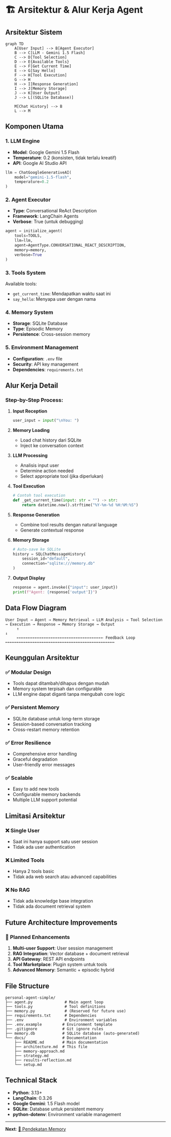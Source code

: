 # 🏗️ Arsitektur & Alur Kerja Agent

## Arsitektur Sistem

```mermaid
graph TD
    A[User Input] --> B[Agent Executor]
    B --> C[LLM - Gemini 1.5 Flash]
    C --> D[Tool Selection]
    D --> E{Available Tools}
    E --> F[Get Current Time]
    E --> G[Say Hello]
    F --> H[Tool Execution]
    G --> H
    H --> I[Response Generation]
    I --> J[Memory Storage]
    J --> K[User Output]
    J --> L[(SQLite Database)]
    
    M[Chat History] --> B
    L --> M
```

## Komponen Utama

### 1. **LLM Engine**
- **Model**: Google Gemini 1.5 Flash
- **Temperature**: 0.2 (konsisten, tidak terlalu kreatif)
- **API**: Google AI Studio API

```python
llm = ChatGoogleGenerativeAI(
    model="gemini-1.5-flash", 
    temperature=0.2
)
```

### 2. **Agent Executor**
- **Type**: Conversational ReAct Description
- **Framework**: LangChain Agents
- **Verbose**: True (untuk debugging)

```python
agent = initialize_agent(
    tools=TOOLS,
    llm=llm,
    agent=AgentType.CONVERSATIONAL_REACT_DESCRIPTION,
    memory=memory,
    verbose=True
)
```

### 3. **Tools System**
Available tools:
- `get_current_time`: Mendapatkan waktu saat ini
- `say_hello`: Menyapa user dengan nama

### 4. **Memory System**
- **Storage**: SQLite Database
- **Type**: Episodic Memory
- **Persistence**: Cross-session memory

### 5. **Environment Management**
- **Configuration**: `.env` file
- **Security**: API key management
- **Dependencies**: `requirements.txt`

## Alur Kerja Detail

### Step-by-Step Process:

1. **Input Reception**
   ```python
   user_input = input("\nYou: ")
   ```

2. **Memory Loading**
   - Load chat history dari SQLite
   - Inject ke conversation context

3. **LLM Processing**
   - Analisis input user
   - Determine action needed
   - Select appropriate tool (jika diperlukan)

4. **Tool Execution**
   ```python
   # Contoh tool execution
   def _get_current_time(input: str = "") -> str:
       return datetime.now().strftime("%Y-%m-%d %H:%M:%S")
   ```

5. **Response Generation**
   - Combine tool results dengan natural language
   - Generate contextual response

6. **Memory Storage**
   ```python
   # Auto-save ke SQLite
   history = SQLChatMessageHistory(
       session_id="default", 
       connection="sqlite:///memory.db"
   )
   ```

7. **Output Display**
   ```python
   response = agent.invoke({"input": user_input})
   print(f"Agent: {response['output']}")
   ```

## Data Flow Diagram

```
User Input → Agent → Memory Retrieval → LLM Analysis → Tool Selection → Execution → Response → Memory Storage → Output
     ↑                                                                                              ↓
     ←←←←←←←←←←←←←←←←←←←←←←←←←←←←←←←←←←←←←← Feedback Loop ←←←←←←←←←←←←←←←←←←←←←←←←←←←←←←←←←←←←←←←←←←←←←←←←
```

## Keunggulan Arsitektur

### ✅ **Modular Design**
- Tools dapat ditambah/dihapus dengan mudah
- Memory system terpisah dan configurable
- LLM engine dapat diganti tanpa mengubah core logic

### ✅ **Persistent Memory**  
- SQLite database untuk long-term storage
- Session-based conversation tracking
- Cross-restart memory retention

### ✅ **Error Resilience**
- Comprehensive error handling
- Graceful degradation
- User-friendly error messages

### ✅ **Scalable**
- Easy to add new tools
- Configurable memory backends
- Multiple LLM support potential

## Limitasi Arsitektur

### ❌ **Single User**
- Saat ini hanya support satu user session
- Tidak ada user authentication

### ❌ **Limited Tools**
- Hanya 2 tools basic
- Tidak ada web search atau advanced capabilities

### ❌ **No RAG**
- Tidak ada knowledge base integration
- Tidak ada document retrieval system

## Future Architecture Improvements

### 🔮 **Planned Enhancements**
1. **Multi-user Support**: User session management
2. **RAG Integration**: Vector database + document retrieval
3. **API Gateway**: REST API endpoints
4. **Tool Marketplace**: Plugin system untuk tools
5. **Advanced Memory**: Semantic + episodic hybrid

## File Structure

```
personal-agent-simple/
├── agent.py              # Main agent loop
├── tools.py              # Tool definitions
├── memory.py             # (Reserved for future use)
├── requirements.txt      # Dependencies
├── .env                  # Environment variables
├── .env.example         # Environment template
├── .gitignore           # Git ignore rules
├── memory.db            # SQLite database (auto-generated)
└── docs/                # Documentation
    ├── README.md        # Main documentation
    ├── architecture.md  # This file
    ├── memory-approach.md
    ├── strategy.md
    ├── results-reflection.md
    └── setup.md
```

## Technical Stack

- **Python**: 3.13+
- **LangChain**: 0.3.26
- **Google Gemini**: 1.5 Flash model
- **SQLite**: Database untuk persistent memory
- **python-dotenv**: Environment variable management

---

**Next**: [🧠 Pendekatan Memory](memory-approach.md)
